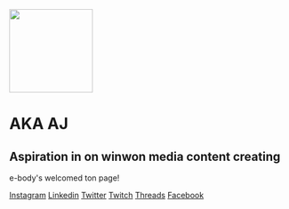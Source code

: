 <html>
<head>
<link rel="stylesheet" href="style.css">
</head>
<body>
<img src="https://www.canva.com/design/DAGRe9O9gBE/8xqNhZYToY9UVA0RMHL_Yw/edit?utm_content=DAGRe9O9gBE&utm_campaign=designshare&utm_medium=link2&utm_source=sharebutton" width="150">
<h1>AKA AJ</h1>
<h2>Aspiration in on winwon media content creating</h2>
<p> e-body's welcomed ton page!</p>
<a href="https://www.instagram.com/aejalov" target="_blank">Instagram</a>
<a href="https://www.linkedin.com/in/aejalov" target="_blank">Linkedin</a>
<a
href="https://www.twitter.com.com/aejalov"
target="_blank">Twitter</a>
<a
href="https://twitch.tv/aejalov"
target="_blank">Twitch</a>
<a
href="https://www.youtube.com/@aejalov
<a
href="https://www.threads.net/@aejalov?xmt
target="_blank">Threads</a>
<a
href="https://www.facebook.com/aejalov"
target="_blank">Facebook</a>
</body>
</html>
